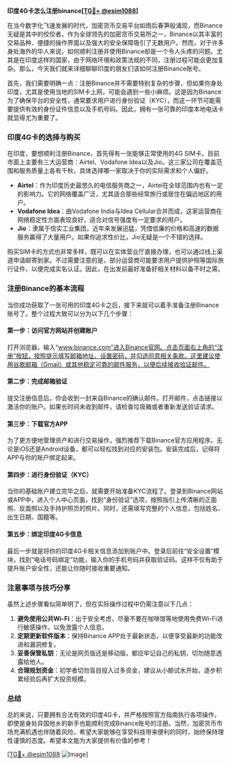 **印度4G卡怎么注册binance[[TG💪+ @esim1088](https://t.me/s/esim1088)]**

在当今数字化飞速发展的时代，加密货币交易平台如雨后春笋般涌现，而Binance无疑是其中的佼佼者。作为全球领先的加密货币交易所之一，Binance以其丰富的交易品种、便捷的操作界面以及强大的安全保障吸引了无数用户。然而，对于许多身处海外的华人来说，如何顺利注册并使用Binance却是一个令人头疼的问题。尤其是在印度这样的国家，由于网络环境和政策法规的不同，注册过程可能会更加复杂。那么，今天我们就来详细聊聊印度的朋友们该如何注册Binance账号。

首先，我们需要明确一点：注册Binance并不需要特别复杂的步骤，但如果你身处印度，尤其是使用当地的SIM卡上网，可能会遇到一些小麻烦。这是因为Binance为了确保平台的安全性，通常要求用户进行身份验证（KYC），而这一环节可能需要提供有效的身份证件信息以及手机号码。因此，拥有一张可靠的印度本地电话卡就显得尤为重要了。

### 印度4G卡的选择与购买

在印度，要想顺利注册Binance，首先得有一张能够正常使用的4G SIM卡。目前市面上主要有三大运营商：Airtel、Vodafone Idea以及Jio。这三家公司在覆盖范围和服务质量上各有千秋，具体选择哪一家取决于你的实际需求和个人偏好。

- **Airtel**：作为印度历史最悠久的电信服务商之一，Airtel在全球范围内也有一定的影响力。它的网络覆盖广泛，尤其适合那些经常旅行或居住在偏远地区的用户。
- **Vodafone Idea**：由Vodafone India与Idea Cellular合并而成，这家运营商在网络稳定性方面表现良好，适合对信号强度有一定要求的用户。
- **Jio**：隶属于信实工业集团，近年来发展迅猛，凭借低廉的价格和高速的数据服务赢得了大量用户。如果你追求性价比，Jio无疑是一个不错的选择。

购买SIM卡的方式也非常多样，既可以在实体营业厅直接办理，也可以通过线上渠道申请邮寄到家。不过需要注意的是，部分运营商可能要求用户提供护照等国际旅行证件，以便完成实名认证。因此，在出发前最好准备好相关材料以备不时之需。

### 注册Binance的基本流程

当你成功获取了一张可用的印度4G卡之后，接下来就可以着手准备注册Binance账号了。整个过程大致可以分为以下几个步骤：

#### 第一步：访问官方网站并创建账户

打开浏览器，输入“www.binance.com”进入Binance官网。点击页面右上角的“注册”按钮，按照提示填写邮箱地址、设置密码，并勾选同意相关条款。这里建议使用谷歌邮箱（Gmail）或其他稳定可靠的邮件服务，以便后续接收验证邮件。

#### 第二步：完成邮箱验证

提交注册信息后，你会收到一封来自Binance的确认邮件。打开邮件，点击链接以激活你的账户。如果长时间未收到邮件，请检查垃圾箱或者重新发送验证请求。

#### 第三步：下载官方APP

为了更方便地管理资产和进行交易操作，强烈推荐下载Binance官方应用程序。无论是iOS还是Android设备，都可以轻松找到对应的安装包。安装完成后，记得将APP与你的账户绑定起来。

#### 第四步：进行身份验证（KYC）

当你的基础账户建立完毕之后，就需要开始准备KYC流程了。登录到Binance网站或APP中，进入个人中心页面，找到“身份验证”选项，按照指引上传清晰的正面照、反面照以及手持护照页的照片。同时，还需填写完整的个人信息，包括姓名、出生日期、国籍等。

#### 第五步：绑定印度4G卡信息

最后一步就是将你的印度4G卡相关信息添加到账户中。登录后前往“安全设置”模块，找到“电话号码绑定”功能，输入你的手机号码并获取验证码。这样不仅有助于提升账户安全性，还能让你随时接收重要通知。

### 注意事项与技巧分享

虽然上述步骤看似简单明了，但在实际操作过程中仍需注意以下几点：

1. **避免使用公共Wi-Fi**：出于安全考虑，尽量不要在咖啡馆等地使用免费Wi-Fi进行敏感操作，以免泄露个人信息。
2. **定期更新软件版本**：保持Binance APP处于最新状态，以便享受最新的功能改进和漏洞修复。
3. **妥善保管私钥**：无论是网页版还是移动版，都应牢记自己的私钥，切勿随意透露给他人。
4. **合理规划资金**：初学者切勿盲目投入过多资金，建议从小额试水开始，逐步积累经验后再扩大投资规模。

### 总结

总的来说，只要拥有合法有效的印度4G卡，并严格按照官方指南执行各项操作，即使是身处异国他乡的新手也能顺利完成Binance账号的注册。当然，加密货币市场充满机遇也伴随着风险，希望大家能够在享受科技带来便利的同时，始终保持理性谨慎的态度。希望本文能为大家提供有价值的参考！

[[TG💪+ @esim1088](https://t.me/s/esim1088) ![Image](https://i.postimg.cc/4NQfJmqS/Snipaste-2025-05-13-00-14-12.png)]